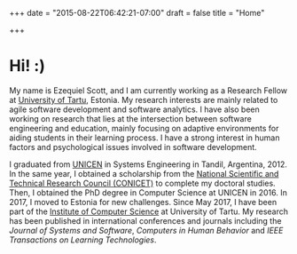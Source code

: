 +++
date = "2015-08-22T06:42:21-07:00"
draft = false
title = "Home"

+++

# Hi! :)

My name is Ezequiel Scott, and I am currently working as a Research Fellow at [University of Tartu](https://www.ut.ee/en), Estonia. My research interests are mainly related to agile software development and software analytics. I have also been working on research that lies at the intersection between software engineering and education, mainly focusing on adaptive environments for aiding students in their learning process. I have a strong interest in human factors and psychological issues involved in software development. 

I graduated from [UNICEN](https://www.unicen.edu.ar/) in Systems Engineering in Tandil, Argentina, 2012. In the same year, I obtained a scholarship from the [National Scientific and Technical Research Council (CONICET)](http://www.conicet.gov.ar/?lan=en) to complete my doctoral studies. Then, I obtained the PhD degree in Computer Science at UNICEN in 2016. 
In 2017, I moved to Estonia for new challenges. Since May 2017, I have been part of the [Institute of Computer Science](https://www.cs.ut.ee/en) at University of Tartu. My research has been published in international conferences and journals including the *Journal of Systems and Software*, *Computers in Human Behavior* and *IEEE Transactions on Learning Technologies*.
